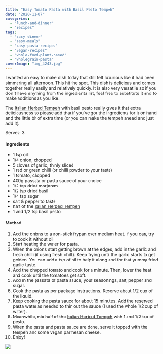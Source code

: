 ```yaml
---
title: "Easy Tomato Pasta with Basil Pesto Tempeh"
date: "2020-11-07"
categories: 
  - "lunch-and-dinner"
  - "recipes"
tags: 
  - "easy-dinner"
  - "easy-meals"
  - "easy-pasta-recipes"
  - "vegan-recipes"
  - "whole-food-plant-based"
  - "wholegrain-pasta"
coverImage: "img_4243.jpg"
---
```


I wanted an easy to make dish today that still felt luxurious like it had been simmering all afternoon. This hit the spot. This dish is delicious and comes together really easily and relatively quickly. It is also very versatile so if you don't have anything from the ingredients list, feel free to substitute it and to make additions as you like.

The [Italian Herbed Tempeh](https://shalveena.wordpress.com/2020/11/07/italian-herbed-tempeh/) with basil pesto really gives it that extra deliciousness so please add that if you've got the ingredients for it on hand and the little bit of extra time (or you can make the tempeh ahead and just add it).

Serves: 3

#### Ingredients

- 1 tsp oil
- 1/4 onion, chopped
- 5 cloves of garlic, thinly sliced
- 1 red or green chilli (or chilli powder to your taste)
- 1 tomato, chopped
- 400g passata or pasta sauce of your choice
- 1/2 tsp dried marjoram
- 1/2 tsp dried basil
- 1/4 tsp sugar
- salt & pepper to taste
- half of the [Italian Herbed Tempeh](https://shalveena.wordpress.com/2020/11/07/italian-herbed-tempeh/)
- 1 and 1/2 tsp basil pesto

#### Method

1. Add the onions to a non-stick frypan over medium heat. If you can, try to cook it without oil!
2. Start heating the water for pasta.
3. When the onions start getting brown at the edges, add in the garlic and fresh chilli (if using fresh chilli). Keep frying until the garlic starts to get golden. You can add a tsp of oil to help it along and for that yummy fried garlic taste.
4. Add the chopped tomato and cook for a minute. Then, lower the heat and cook until the tomatoes get soft.
5. Add in the passata or pasta sauce, your seasonings, salt, pepper and sugar.
6. Cook the pasta as per package instructions. Reserve about 1/2 cup of the liquid.
7. Keep cooking the pasta sauce for about 15 minutes. Add the reserved pasta water as needed to thin out the sauce (I used the whole 1/2 cup of water).
8. Meanwhile, mix half of the [Italian Herbed Tempeh](https://shalveena.wordpress.com/2020/11/07/italian-herbed-tempeh/) with 1 and 1/2 tsp of pesto.
9. When the pasta and pasta sauce are done, serve it topped with the tempeh and some vegan parmesan cheese.
10. Enjoy!

![](https://shalveena.files.wordpress.com/2020/11/img_4248.jpg?w=768)
